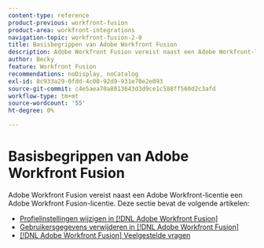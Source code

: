 ```yaml
---
content-type: reference
product-previous: workfront-fusion
product-area: workfront-integrations
navigation-topic: workfront-fusion-2-0
title: Basisbegrippen van Adobe Workfront Fusion
description: Adobe Workfront Fusion vereist naast een Adobe Workfront-licentie een Adobe Workfront Fusion-licentie.
author: Becky
feature: Workfront Fusion
recommendations: noDisplay, noCatalog
exl-id: 8c933a29-0fdd-4c00-92d9-931e70e2e093
source-git-commit: c4e5aea70a8013643d3d9ce1c588ff560d2c3afd
workflow-type: tm+mt
source-wordcount: '55'
ht-degree: 0%

---
```


# Basisbegrippen van Adobe Workfront Fusion

Adobe Workfront Fusion vereist naast een Adobe Workfront-licentie een Adobe Workfront Fusion-licentie.
Deze sectie bevat de volgende artikelen:

* [Profielinstellingen wijzigen in [!DNL Adobe Workfront Fusion]](../../workfront-fusion/workfront-fusion-basics/change-profile-settings.md)
* [Gebruikersgegevens verwijderen in [!DNL Adobe Workfront Fusion]](../../workfront-fusion/workfront-fusion-basics/delete-user-data.md)
* [[!DNL Adobe Workfront Fusion] Veelgestelde vragen](../../workfront-fusion/workfront-fusion-basics/faq.md)
